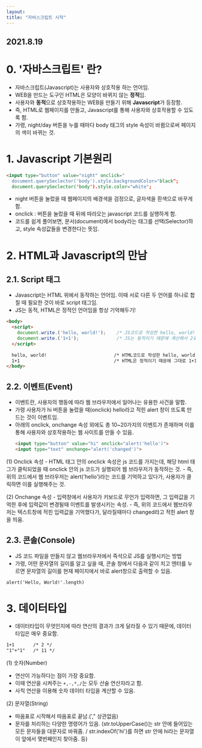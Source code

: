 ```yaml
---
layout:
title: "자바스크립트 시작"
---
```


## 2021.8.19

# 0. '자바스크립트' 란?
 - 자바스크립트(Javascript)는 사용자와 상호작용 하는 언어임.
 - WEB을 만드는 도구인 HTML은 모양이 바뀌지 않는 **정적**임.
 - 사용자와 **동적**으로 상호작용하는 WEB을 만들기 위해 **Javascript**가 등장함.
 - 즉, HTML로 웹페이지를 만들고, Javascript를 통해 사용자와 상호작용할 수 있도록 함.
 - 가령, night/day 버튼을 누를 때마다 body 태그의 style 속성이 바뀜으로써 페이지의 색이 바뀌는 것.

# 1. Javascript 기본원리
```html
<input type="button" value="night" onclick="
  document.querySeclector('body').style.backgroundColor="black";
  document.querySeclector('body').style.color="white";                                "
```
 - night 버튼을 눌렀을 때 웹페이지의 배경색을 검정으로, 글자색을 흰색으로 바꾸게 함.
 - onclick : 버튼을 눌렀을 때 뒤에 따라오는 javascript 코드를 실행하게 함.
 - 코드를 쉽게 풀어보면, 문서(document)에서 body라는 태그를 선택(Selector)하고, style 속성값들을 변경한다는 뜻임.


# 2. HTML과 Javascript의 만남
## 2.1. Script 태그
  - Javascript는 HTML 위에서 동작하는 언어임. 이때 서로 다른 두 언어를 하나로 합칠 때 필요한 것이 바로 script 태그임.
  - JS는 동적, HTML은 정적인 언어임을 항상 기억해두기!
```html
<body>
  <script>
    document.write.('hello, world!');    /* JS코드로 작성한 hello, world! */
    document.write.('1+1');              /* JS는 동적이기 때문에 계산해서 2로 출력 */
  </script>
  
  hello, world!                         /* HTML코드로 작성한 hello, world! */
  1+1                                   /* HTML은 정적이기 때문에 그대로 1+1 출력 */
</body>
```
  
## 2.2. 이벤트(Event) 
   - 이벤트란, 사용자의 행동에 따라 웹 브라우저에서 일어나는 유용한 사건을 말함.
   - 가령 사용자가 hi 버튼을 눌렀을 때(onclick) hello라고 적힌 alert 창이 뜨도록 만드는 것이 이벤트임.
   - 아래의 onclick, onchange 속성 외에도 총 10~20가지의 이벤트가 존재하며 이를 통해 사용자와 상호작용하는 웹 사이트를 만들 수 있음.
     ```html
     <input type="button" value="hi" onclick="alert('hello')">
     <input type="text" onchange="alert('changed')">
     ```
   (1) Onclick 속성 
     - HTML 태그 안의 onclick 속성은 js 코드를 가지는데, 해당 html 태그가 클릭되었을 때 onclick 안의 js 코드가 실행되어 웹 브라우저가 동작하는 것.
     - 즉, 위의 코드에서 웹 브라우저는 alert('hello')라는 코드를 기억하고 있다가, 사용자가 클릭하면 이를 실행해주는 것.
     
   (2) Onchange 속성
     - 입력창에서 사용자가 키보드로 무언가 입력하면, 그 입력값을 기억한 후에 입력값이 변경될때 이벤트를 발생시키는 속성.
     - 즉, 위의 코드에서 웹브라우저는 텍스트창에 적힌 입력값을 기억했다가, 달라질때마다 changed라고 적힌 alert 창을 띄움.


## 2.3. 콘솔(Console)
  - JS 코드 파일을 만들지 않고 웹브라우저에서 즉석으로 JS를 실행시키는 방법
  - 가령, 어떤 문자열의 길이를 알고 싶을 때, 콘솔 창에서 다음과 같이 치고 엔터를 누르면 문자열의 길이를 현재 페이지에서 바로 alert창으로 출력할 수 있음.
```html
alert('Hello, World!'.length)
```


# 3. 데이터타입
  - 데이터타입이 무엇인지에 따라 연산의 결과가 크게 달라질 수 있기 때문에, 데이터타입은 매우 중요함.
```html
1+1       /* 2 */
"1"+"1"   /* 11 */
```
 (1) 숫자(Number) 
 - 연산이 가능하다는 점이 가장 중요함.
 - 이때 연산을 시켜주는 ```+,-,*,/```는 모두 산술 연산자라고 함.
 - 사칙 연산을 이용해 숫자 데이터 타입을 계산할 수 있음.
 
 (2) 문자열(String)
 - 따옴표로 시작해서 따옴표로 끝남.('," 상관없음)
 - 문자를 처리하는 다양한 명령어가 있음. (str.toUpperCase()는 str 안에 들어있는 모든 문자들을 대문자로 바꿔줌. / str.indexOf('hi')를 하면 str 안에 hi라는 문자열이 앞에서 몇번째인지 찾아줌. 등)
 

